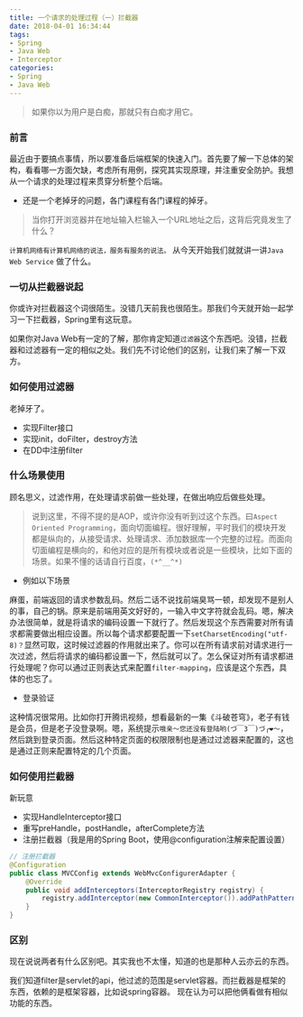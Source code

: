 ```yaml
---
title: 一个请求的处理过程（一）拦截器
date: 2018-04-01 16:34:44
tags:
- Spring
- Java Web
- Interceptor
categories:
- Spring
- Java Web
---
```


<blockquote class="blockquote-center">如果你以为用户是白痴，那就只有白痴才用它。</blockquote>

### 前言

最近由于要搞点事情，所以要准备后端框架的快速入门。首先要了解一下总体的架构，看看哪一方面欠缺，考虑所有用例，探究其实现原理，并注重安全防护。我想从一个请求的处理过程来贯穿分析整个后端。

* 还是一个老掉牙的问题，各门课程有各门课程的掉牙。

> 当你打开浏览器并在地址输入栏输入一个URL地址之后，这背后究竟发生了什么？

`计算机网络有计算机网络的说法，服务有服务的说法。` 从今天开始我们就就讲一讲`Java Web Service` 做了什么。

### 一切从拦截器说起

你或许对拦截器这个词很陌生。没错几天前我也很陌生。那我们今天就开始一起学习一下拦截器，Spring里有这玩意。

如果你对Java Web有一定的了解，那你肯定知道`过滤器`这个东西吧。没错，拦截器和过滤器有一定的相似之处。我们先不讨论他们的区别，让我们来了解一下双方。

### 如何使用过滤器

老掉牙了。

* 实现Filter接口
* 实现init，doFilter，destroy方法
* 在DD中注册filter

### 什么场景使用

顾名思义，过滤作用，在处理请求前做一些处理，在做出响应后做些处理。

> 说到这里，不得不提的是AOP，或许你没有听到过这个东西。曰`Aspect Oriented Programming`，面向切面编程。很好理解，平时我们的模块开发都是纵向的，从接受请求、处理请求、添加数据库一个完整的过程。而面向切面编程是横向的，和他对应的是所有模块或者说是一些模块，比如下面的场景。如果不懂的话请自行百度，`(*^__^*) `

* 例如以下场景

麻蛋，前端返回的请求参数乱码。然后二话不说找前端臭骂一顿，却发现不是别人的事，自己的锅。原来是前端用英文好好的，一输入中文字符就会乱码。嗯，解决办法很简单，就是将请求的编码设置一下就行了。然后发现这个东西需要对所有请求都需要做出相应设置。所以每个请求都要配置一下`setCharsetEncoding("utf-8)？`显然可取，这时候过滤器的作用就出来了。你可以在所有请求前对请求进行一次过滤，然后将请求的编码都设置一下，然后就可以了。怎么保证对所有请求都进行处理呢？你可以通过正则表达式来配置`filter-mapping`，应该是这个东西，具体的也忘了。

* 登录验证

这种情况很常用。比如你打开腾讯视频，想看最新的一集《斗破苍穹》，老子有钱是会员，但是老子没登录啊。嗯，系统提示`哦亲～您还没有登陆哟(づ￣3￣)づ╭❤～`，然后跳到登录页面。然后这种特定页面的权限限制也是通过过滤器来配置的，这也是通过正则来配置特定的几个页面。

### 如何使用拦截器

新玩意

* 实现HandleInterceptor接口
* 重写preHandle，postHandle，afterComplete方法
* 注册拦截器（我是用的Spring Boot，使用@configuration注解来配置设置）

```Java
// 注册拦截器
@Configuration
public class MVCConfig extends WebMvcConfigurerAdapter {
    @Override
    public void addInterceptors(InterceptorRegistry registry) {
        registry.addInterceptor(new CommonInterceptor()).addPathPatterns("/**");
    }
}
```

### 区别

现在说说两者有什么区别吧。其实我也不太懂，知道的也是那种人云亦云的东西。

我们知道filter是servlet的api，他过滤的范围是servlet容器。而拦截器是框架的东西，依赖的是框架容器，比如说spring容器。
现在认为可以把他俩看做有相似功能的东西。